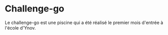 # Challenge-go

Le challenge-go est une piscine qui a été réalisé le premier mois d'entrée à l'école d'Ynov.
